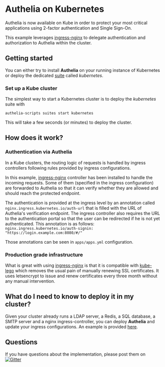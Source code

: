 # Authelia on Kubernetes

Authelia is now available on Kube in order to protect your most critical
applications using 2-factor authentication and Single Sign-On.

This example leverages [ingress-nginx](https://github.com/kubernetes/ingress-nginx)
to delegate authentication and authorization to Authelia within the cluster.

## Getting started

You can either try to install **Authelia** on your running instance of Kubernetes
or deploy the dedicated [suite](/docs/suites.md) called *kubernetes*.

### Set up a Kube cluster

The simplest way to start a Kubernetes cluster is to deploy the *kubernetes* suite with

    authelia-scripts suites start kubernetes

This will take a few seconds (or minutes) to deploy the cluster.

## How does it work?

### Authentication via Authelia

In a Kube clusters, the routing logic of requests is handled by ingress
controllers following rules provided by ingress configurations.

In this example, [ingress-nginx](https://github.com/kubernetes/ingress-nginx)
controller has been installed to handle the incoming requests. Some of them
(specified in the ingress configuration) are forwarded to Authelia so that
it can verify whether they are allowed and should reach the protected endpoint.

The authentication is provided at the ingress level by an annotation called
`nginx.ingress.kubernetes.io/auth-url` that is filled with the URL of
Authelia's verification endpoint.
The ingress controller also requires the URL to the
authentication portal so that the user can be redirected if he is not
yet authenticated. This annotation is as follows:
`nginx.ingress.kubernetes.io/auth-signin: "https://login.example.com:8080/#/"`

Those annotations can be seen in `apps/apps.yml` configuration.

### Production grade infrastructure

What is great with using [ingress-nginx](https://github.com/kubernetes/ingress-nginx)
is that it is compatible with [kube-lego](https://github.com/jetstack/kube-lego)
which removes the usual pain of manually renewing SSL certificates. It uses
letsencrypt to issue and renew certificates every three month without any
manual intervention.

## What do I need to know to deploy it in my cluster?

Given your cluster already runs a LDAP server, a Redis, a SQL database,
a SMTP server and a nginx ingress-controller, you can deploy **Authelia**
and update your ingress configurations. An example is provided 
[here](./authelia).

## Questions

If you have questions about the implementation, please post them on
[![Gitter](https://img.shields.io/gitter/room/badges/shields.svg)](https://gitter.im/authelia/general?utm_source=share-link&utm_medium=link&utm_campaign=share-link)
